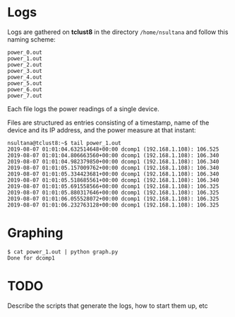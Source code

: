 # Logs
Logs are gathered on **tclust8** in the directory `/home/nsultana` and
follow this naming scheme:
```
power_0.out
power_1.out
power_2.out
power_3.out
power_4.out
power_5.out
power_6.out
power_7.out
```
Each file logs the power readings of a single device.

Files are structured as entries consisting of a timestamp, name of the device and its IP address, and the power measure at that instant:
```
nsultana@tclust8:~$ tail power_1.out
2019-08-07 01:01:04.632514648+00:00 dcomp1 (192.168.1.108): 106.525
2019-08-07 01:01:04.806663560+00:00 dcomp1 (192.168.1.108): 106.340
2019-08-07 01:01:04.982379850+00:00 dcomp1 (192.168.1.108): 106.340
2019-08-07 01:01:05.157009762+00:00 dcomp1 (192.168.1.108): 106.340
2019-08-07 01:01:05.334423681+00:00 dcomp1 (192.168.1.108): 106.340
2019-08-07 01:01:05.518685561+00:00 dcomp1 (192.168.1.108): 106.340
2019-08-07 01:01:05.691558566+00:00 dcomp1 (192.168.1.108): 106.325
2019-08-07 01:01:05.880317646+00:00 dcomp1 (192.168.1.108): 106.325
2019-08-07 01:01:06.055528072+00:00 dcomp1 (192.168.1.108): 106.325
2019-08-07 01:01:06.232763128+00:00 dcomp1 (192.168.1.108): 106.325
```

# Graphing
```
$ cat power_1.out | python graph.py
Done for dcomp1
```

# TODO
Describe the scripts that generate the logs, how to start them up, etc
